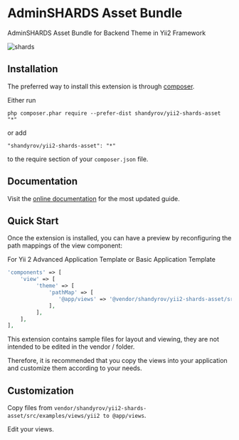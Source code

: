 AdminSHARDS Asset Bundle
===========
AdminSHARDS Asset Bundle for Backend Theme in Yii2 Framework

![shards](https://designrevision.com/app/uploads/edd/shards-dashboard-lite-featured.jpg "Shards Dashboard Lite")


Installation
------------

The preferred way to install this extension is through [composer](http://getcomposer.org/download/).

Either run

```
php composer.phar require --prefer-dist shandyrov/yii2-shards-asset "*"
```

or add

```
"shandyrov/yii2-shards-asset": "*"
```

to the require section of your `composer.json` file.


## Documentation
Visit the [online documentation](https://designrevision.com/docs/shards-dashboard-lite) for the most
updated guide.

## Quick Start
Once the extension is installed, you can have a preview by reconfiguring the path mappings of the view component:

For Yii 2 Advanced Application Template or Basic Application Template

```php
'components' => [
    'view' => [
         'theme' => [
             'pathMap' => [
                '@app/views' => '@vendor/shandyrov/yii2-shards-asset/src/examples/views'
             ],
         ],
    ],
],
```
This extension contains sample files for layout and viewing, they are not intended to be edited in the vendor / folder.

Therefore, it is recommended that you copy the views into your application and customize them according to your needs.

## Customization
Copy files from ```vendor/shandyrov/yii2-shards-asset/src/examples/views/yii2 to @app/views```.

Edit your views.
